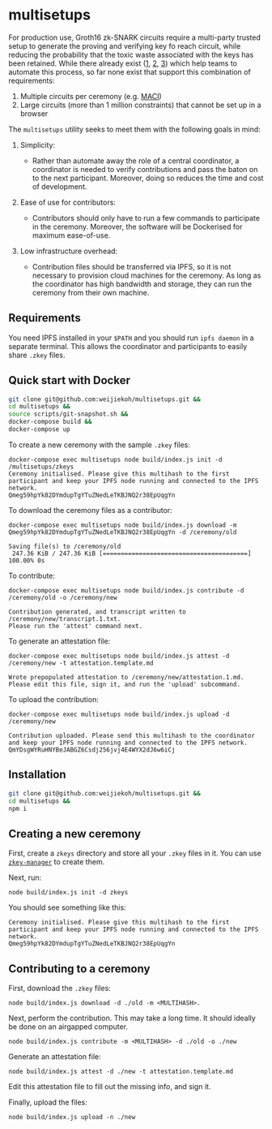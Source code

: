 # multisetups

For production use, Groth16 zk-SNARK circuits require a multi-party trusted
setup to generate the proving and verifying key fo reach circuit, while
reducing the probability that the toxic waste associated with the keys has been
retained. While there already exist ([1](https://github.com/briangu33/Setup),
[2](https://github.com/glamperd/setup-mpc-ui),
[3](https://github.com/celo-org/snark-setup/)) which help teams to automate
this process, so far none exist that support this combination of requirements:

1. Multiple circuits per ceremony (e.g. [MACI](https://github.com/appliedzkp/maci))
2. Large circuits (more than 1 million constraints) that cannot be set up in a
   browser

The `multisetups` utility seeks to meet them with the following goals in mind:

1. Simplicity:

    - Rather than automate away the role of a central coordinator, a
      coordinator is needed to verify contributions and pass the baton on to
      the next participant. Moreover, doing so reduces the time and cost of
      development.

2. Ease of use for contributors:

    - Contributors should only have to run a few commands to participate in
      the ceremony. Moreover, the software will be Dockerised for maximum
      ease-of-use.

3. Low infrastructure overhead:

    - Contribution files should be transferred via IPFS, so it is not necessary
      to provision cloud machines for the ceremony. As long as the coordinator
      has high bandwidth and storage, they can run the ceremony from their own
      machine.

## Requirements

You need IPFS installed in your `$PATH` and you should run `ipfs daemon` in a
separate terminal. This allows the coordinator and participants to easily share
`.zkey` files.

## Quick start with Docker

```bash
git clone git@github.com:weijiekoh/multisetups.git &&
cd multisetups &&
source scripts/git-snapshot.sh &&
docker-compose build &&
docker-compose up
```

To create a new ceremony with the sample `.zkey` files:

```
docker-compose exec multisetups node build/index.js init -d /multisetups/zkeys
Ceremony initialised. Please give this multihash to the first participant and keep your IPFS node running and connected to the IPFS network.
Qmeg59hpYk82DYmdupTgYTuZNedLeTKBJNQ2r38EpUqgYn
```

To download the ceremony files as a contributor:

```
docker-compose exec multisetups node build/index.js download -m Qmeg59hpYk82DYmdupTgYTuZNedLeTKBJNQ2r38EpUqgYn -d /ceremony/old

Saving file(s) to /ceremony/old
 247.36 KiB / 247.36 KiB [========================================] 100.00% 0s
```
To contribute:

```
docker-compose exec multisetups node build/index.js contribute -d /ceremony/old -o /ceremony/new

Contribution generated, and transcript written to /ceremony/new/transcript.1.txt.
Please run the 'attest' command next.
```

To generate an attestation file:

```
docker-compose exec multisetups node build/index.js attest -d /ceremony/new -t attestation.template.md

Wrote prepopulated attestation to /ceremony/new/attestation.1.md.
Please edit this file, sign it, and run the 'upload' subcommand.
```

To upload the contribution:

```
docker-compose exec multisetups node build/index.js upload -d /ceremony/new

Contribution uploaded. Please send this multihash to the coordinator and keep your IPFS node running and connected to the IPFS network.
QmYDsgWYRuHNYBeJABGZ6Csdj256jvj4E4WYX2dJ6w6iCj
```

## Installation

```bash
git clone git@github.com:weijiekoh/multisetups.git &&
cd multisetups &&
npm i
```

## Creating a new ceremony

First, create a `zkeys` directory and store all your `.zkey` files in it. You
can use [`zkey-manager`](https://github.com/appliedzkp/zkey-manager) to create
them.

Next, run:

```
node build/index.js init -d zkeys
```

You should see something like this:

```
Ceremony initialised. Please give this multihash to the first participant and keep your IPFS node running and connected to the IPFS network.
Qmeg59hpYk82DYmdupTgYTuZNedLeTKBJNQ2r38EpUqgYn
```

## Contributing to a ceremony

First, download the `.zkey` files:

```
node build/index.js download -d ./old -m <MULTIHASH>.
```

Next, perform the contribution. This may take a long time. It should ideally be
done on an airgapped computer.

```
node build/index.js contribute -m <MULTIHASH> -d ./old -o ./new
```

Generate an attestation file:

```
node build/index.js attest -d ./new -t attestation.template.md
```

Edit this attestation file to fill out the missing info, and sign it.

Finally, upload the files:

```
node build/index.js upload -n ./new
```
